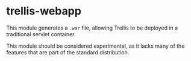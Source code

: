 # trellis-webapp

This module generates a `.war` file, allowing Trellis to be deployed in a traditional servlet container.

This module should be considered experimental, as it lacks many of the features that are part of the
standard distribution.
